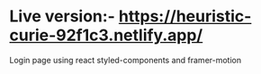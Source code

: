 # Live version:- https://heuristic-curie-92f1c3.netlify.app/

Login page using react styled-components and framer-motion
